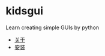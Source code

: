 # kidsgui
Learn  creating simple GUIs by python

- [关于](https://envisioncheng.github.io/pythongui/00_about)
- [安装](https://envisioncheng.github.io/pythongui/01_install)
